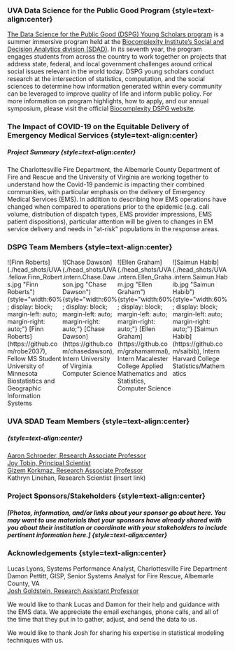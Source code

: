 <style>
    {
        box-sizing: border-box;
    }

    .column {
    float: left;
    width: 25%;
    }

    .row:after {
    content: "";
    display: table;
    clear: both;
    }
</style>

### UVA Data Science for the Public Good Program {style=text-align:center}

[The Data Science for the Public Good (DSPG) Young Scholars program](https://biocomplexity.virginia.edu/social-decision-analytics/dspg-program) is a summer immersive program held at the [Biocomplexity Institute’s Social and Decision Analytics division (SDAD)](https://biocomplexity.virginia.edu/social-decision-analytics). In its seventh year, the program engages students from across the country to work together on projects that address state, federal, and local government challenges around critical social issues relevant in the world today. DSPG young scholars conduct research at the intersection of statistics, computation, and the social sciences to determine how information generated within every community can be leveraged to improve quality of life and inform public policy. For more information on program highlights, how to apply, and our annual symposium, please visit the official [Biocomplexity DSPG website]((https://biocomplexity.virginia.edu/social-decision-analytics/dspg-program)).

### The Impact of COVID-19 on the Equitable Delivery of Emergency Medical Services {style=text-align:center}

##### Project Summary {style=text-align:center}

The Charlottesville Fire Department, the Albemarle County Department of Fire and Rescue and the University of Virginia are working together to understand how the Covid-19 pandemic is impacting their combined communities, with particular emphasis on the delivery of Emergency Medical Services (EMS). In addition to describing how EMS operations have changed when compared to operations prior to the epidemic (e.g. call volume, distribution of dispatch types, EMS provider impressions, EMS patient dispositions), particular attention will be given to changes in EM service delivery and needs in "at-risk" populations in the response areas. 


### DSPG Team Members {style=text-align:center}

<div class="row">
<div class="column">
![Finn Roberts](./head_shots/UVA.fellow.Finn_Roberts.jpg "Finn Roberts"){style="width:60%; display: block; margin-left: auto; margin-right: auto;"}  
[Finn Roberts](https://github.com/robe2037), Fellow  
MS Student  
University of Minnesota  
Biostatistics and Geographic Information Systems
</div>
<div class="column">
![Chase Dawson](./head_shots/UVA.intern.Chase.Dawson.jpg "Chase Dawson"){style="width:60%; display: block; margin-left: auto; margin-right: auto;"}  
[Chase Dawson](https://github.com/chasedawson), Intern   
University of Virginia   
Computer Science
</div>
<div class="column">
![Ellen Graham](./head_shots/UVA.intern.Ellen_Graham.jpg "Ellen Graham"){style="width:60%; display: block; margin-left: auto; margin-right: auto;"}    
[Ellen Graham](https://github.com/grahamammal), Intern  
Macalester College  
Applied Mathematics and Statistics, Computer Science 
</div>
<div class="column">
![Saimun Habib](./head_shots/UVA.intern.Saimun.Habib.jpg "Saimun Habib"){style="width:60%; display: block; margin-left: auto; margin-right: auto;"}    
[Saimun Habib](https://github.com/saibib), Intern  
Harvard College  
Statistics/Mathematics
</div>
</div>


### UVA SDAD Team Members {style=text-align:center}

#####  {style=text-align:center} 

[Aaron Schroeder, Research Associate Professor](https://biocomplexity.virginia.edu/aaron-schroeder)  
[Joy Tobin, Principal Scientist](https://biocomplexity.virginia.edu/joy-tobin)  
[Gizem Korkmaz, Research Associate Professor](https://biocomplexity.virginia.edu/gizem-korkmaz)   
Kathryn Linehan, Research Scientist (insert link)  


### Project Sponsors/Stakeholders {style=text-align:center}

##### [Photos, information, and/or links about your sponsor go about here. You may want to use materials that your sponsors have already shared with you about their institution or coordinate with your stakeholders to include pertinent information here.] {style=text-align:center}

### Acknowledgements {style=text-align:center}

Lucas Lyons, Systems Performance Analyst, Charlottesville Fire Department  
Damon Pettitt, GISP, Senior Systems Analyst for Fire Rescue, Albemarle County, VA  
[Josh Goldstein, Research Assistant Professor](https://biocomplexity.virginia.edu/joshua-goldstein)   

We would like to thank Lucas and Damon for their help and guidance with the EMS data. We appreciate the email exchanges, phone calls, and all of the time that they put in to gather, adjust, and send the data to us.   

We would like to thank Josh for sharing his expertise in statistical modeling techniques with us.
